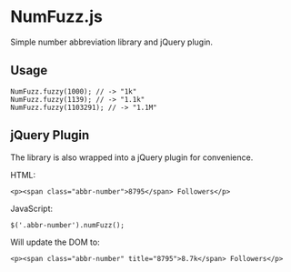 # NumFuzz.js

Simple number abbreviation library and jQuery plugin.

## Usage

    NumFuzz.fuzzy(1000); // -> "1k"
    NumFuzz.fuzzy(1139); // -> "1.1k"
    NumFuzz.fuzzy(1103291); // -> "1.1M"

## jQuery Plugin

The library is also wrapped into a jQuery plugin for convenience.

HTML:

    <p><span class="abbr-number">8795</span> Followers</p>

JavaScript:
 
    $('.abbr-number').numFuzz();

Will update the DOM to:

    <p><span class="abbr-number" title="8795">8.7k</span> Followers</p>
